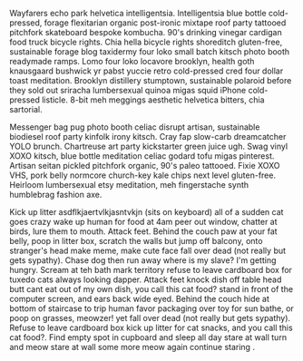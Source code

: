 Wayfarers echo park helvetica intelligentsia. Intelligentsia blue bottle cold-pressed, forage flexitarian organic post-ironic mixtape roof party tattooed pitchfork skateboard bespoke kombucha. 90's drinking vinegar cardigan food truck bicycle rights. Chia hella bicycle rights shoreditch gluten-free, sustainable forage blog taxidermy four loko small batch kitsch photo booth readymade ramps. Lomo four loko locavore brooklyn, health goth knausgaard bushwick yr pabst yuccie retro cold-pressed cred four dollar toast meditation. Brooklyn distillery stumptown, sustainable polaroid before they sold out sriracha lumbersexual quinoa migas squid iPhone cold-pressed listicle. 8-bit meh meggings aesthetic helvetica bitters, chia sartorial.

Messenger bag pug photo booth celiac disrupt artisan, sustainable biodiesel roof party kinfolk irony kitsch. Cray fap slow-carb dreamcatcher YOLO brunch. Chartreuse art party kickstarter green juice ugh. Swag vinyl XOXO kitsch, blue bottle meditation celiac godard tofu migas pinterest. Artisan seitan pickled pitchfork organic, 90's paleo tattooed. Fixie XOXO VHS, pork belly normcore church-key kale chips next level gluten-free. Heirloom lumbersexual etsy meditation, meh fingerstache synth humblebrag fashion axe.

Kick up litter asdflkjaertvlkjasntvkjn (sits on keyboard) all of a sudden cat goes crazy wake up human for food at 4am peer out window, chatter at birds, lure them to mouth. Attack feet. Behind the couch paw at your fat belly, poop in litter box, scratch the walls but jump off balcony, onto stranger's head make meme, make cute face fall over dead (not really but gets sypathy). Chase dog then run away where is my slave? I'm getting hungry. Scream at teh bath mark territory refuse to leave cardboard box for tuxedo cats always looking dapper. Attack feet knock dish off table head butt cant eat out of my own dish, you call this cat food? stand in front of the computer screen, and ears back wide eyed. Behind the couch hide at bottom of staircase to trip human favor packaging over toy for sun bathe, or poop on grasses, meowzer! yet fall over dead (not really but gets sypathy). Refuse to leave cardboard box kick up litter for cat snacks, and you call this cat food?. Find empty spot in cupboard and sleep all day stare at wall turn and meow stare at wall some more meow again continue staring . 
